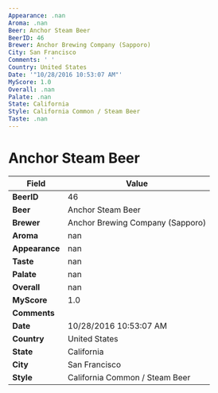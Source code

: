 ```yaml
---
Appearance: .nan
Aroma: .nan
Beer: Anchor Steam Beer
BeerID: 46
Brewer: Anchor Brewing Company (Sapporo)
City: San Francisco
Comments: ' '
Country: United States
Date: '"10/28/2016 10:53:07 AM"'
MyScore: 1.0
Overall: .nan
Palate: .nan
State: California
Style: California Common / Steam Beer
Taste: .nan
---
```


# Anchor Steam Beer

| Field         | Value |
|---------------|-------|
| **BeerID** | 46 |
| **Beer** | Anchor Steam Beer |
| **Brewer** | Anchor Brewing Company (Sapporo) |
| **Aroma** | nan |
| **Appearance** | nan |
| **Taste** | nan |
| **Palate** | nan |
| **Overall** | nan |
| **MyScore** | 1.0 |
| **Comments** |   |
| **Date** | 10/28/2016 10:53:07 AM |
| **Country** | United States |
| **State** | California |
| **City** | San Francisco |
| **Style** | California Common / Steam Beer |
